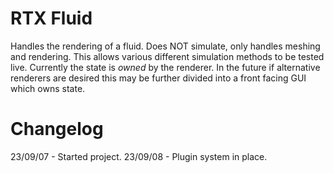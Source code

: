RTX Fluid
=========

Handles the rendering of a fluid. Does NOT simulate, only handles meshing and rendering. This allows various different simulation methods to be tested live. Currently the state is _owned_ by the renderer. In the future if alternative renderers are desired this may be further divided into a front facing GUI which owns state.

Changelog
=========
23/09/07 - Started project.
23/09/08 - Plugin system in place.